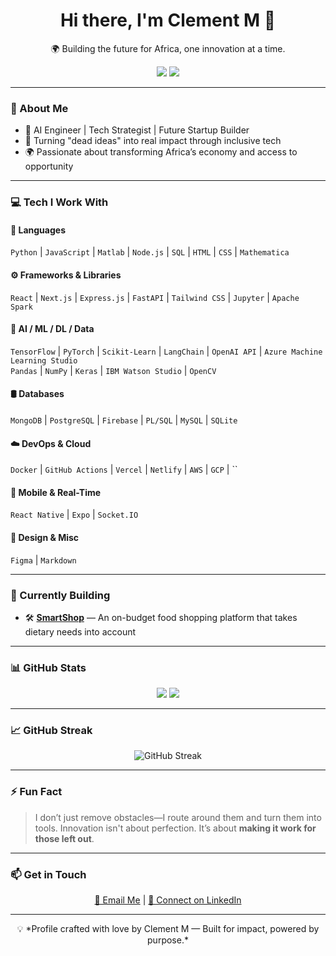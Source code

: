 <!--
**Clement023/Clement023** is a ✨ _special_ ✨ repository because its `README.md` (this file) appears on your GitHub profile.

Here are some ideas to get you started:

- 🔭 I’m currently working on ...
- 🌱 I’m currently learning ...
- 👯 I’m looking to collaborate on ...
- 🤔 I’m looking for help with ...
- 💬 Ask me about ...
- 📫 How to reach me: ...
- 😄 Pronouns: ...
- ⚡ Fun fact: ...
-->


<!-- Profile Header -->
<h1 align="center">Hi there, I'm Clement M 👋</h1>
<p align="center">🌍 Building the future for Africa, one innovation at a time.</p>

<p align="center">
  <a href="https://www.linkedin.com/in/clement-m-17b7b0265/"><img src="https://img.shields.io/badge/LinkedIn-blue?style=for-the-badge&logo=linkedin&logoColor=white"/></a>
  <a href="mailto:clement.mokwana17@icloud.com"><img src="https://img.shields.io/badge/Email-ContactMe-red?style=for-the-badge&logo=gmail&logoColor=white"/></a>
</p>

---

### 🔧 About Me

- 🧠 AI Engineer | Tech Strategist | Future Startup Builder  
- 🎯 Turning "dead ideas" into real impact through inclusive tech  
- 🌍 Passionate about transforming Africa’s economy and access to opportunity  

---

### 💻 Tech I Work With

#### 🧠 Languages
`Python` | `JavaScript` | `Matlab` | `Node.js` | `SQL` | `HTML` | `CSS` | `Mathematica`

#### ⚙️ Frameworks & Libraries
`React` | `Next.js` | `Express.js` | `FastAPI` | `Tailwind CSS` | `Jupyter` | `Apache Spark` 

#### 🤖 AI / ML / DL / Data
`TensorFlow` | `PyTorch` | `Scikit-Learn` | `LangChain` | `OpenAI API` | `Azure Machine Learning Studio`  
`Pandas` | `NumPy` | `Keras` | `IBM Watson Studio` | `OpenCV`

#### 🛢️ Databases
`MongoDB` | `PostgreSQL` | `Firebase` | `PL/SQL` | `MySQL` | `SQLite`

#### ☁️ DevOps & Cloud
`Docker` | `GitHub Actions` | `Vercel` | `Netlify` | `AWS` | `GCP` | ``

#### 📱 Mobile & Real-Time
`React Native` | `Expo` | `Socket.IO`

#### 🎨 Design & Misc
`Figma` | `Markdown`

---

### 🚀 Currently Building

- 🛠️ [**SmartShop**](https://github.com/Clement023/smartshop) — An on-budget food shopping platform that takes dietary needs into account  
---

### 📊 GitHub Stats

<p align="center">
  <img src="https://github-readme-stats.vercel.app/api?username=Clement023&show_icons=true&theme=radical&hide=issues" />
  <img src="https://github-readme-stats.vercel.app/api/top-langs/?username=Clement023&layout=compact&theme=radical" />
</p>

---

### 📈 GitHub Streak

<p align="center">
  <img src="https://streak-stats.demolab.com?user=Clement023&theme=dark" alt="GitHub Streak" />
</p>

---

### ⚡ Fun Fact

> I don’t just remove obstacles—I route around them and turn them into tools. Innovation isn't about perfection. It’s about **making it work for those left out**.

---

### 📫 Get in Touch

<p align="center">
  <a href="mailto:clement.mokwana17@gmail.com">📩 Email Me</a> | <a href="https://www.linkedin.com/in/clement-m-17b7b0265/">🔗 Connect on LinkedIn</a>
</p>

---

<!-- Footer Note -->
<p align="center">
  💡 *Profile crafted with love by Clement M — Built for impact, powered by purpose.*
</p>
